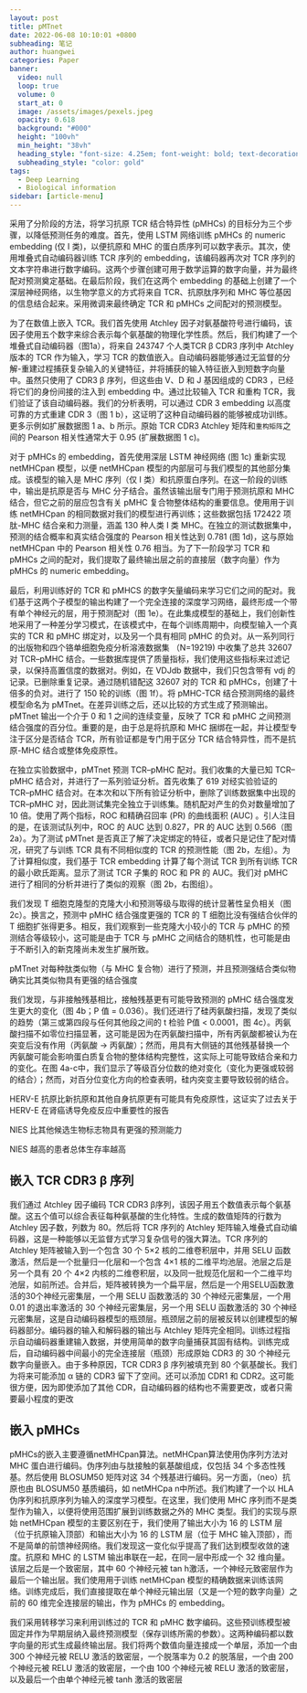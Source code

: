 ```yaml
---
layout: post
title: pMTnet
date: 2022-06-08 10:10:01 +0800
subheading: 笔记
author: huangwei
categories: Paper
banner:
  video: null
  loop: true
  volume: 0
  start_at: 0
  image: /assets/images/pexels.jpeg
  opacity: 0.618
  background: "#000"
  height: "100vh"
  min_height: "38vh"
  heading_style: "font-size: 4.25em; font-weight: bold; text-decoration: underline"
  subheading_style: "color: gold"
tags: 
  - Deep Learning 
  - Biological information
sidebar: [article-menu]
---
```


采用了分阶段的方法，将学习抗原 TCR 结合特异性 (pMHCs) 的目标分为三个步骤，以降低预测任务的难度。首先，使用 LSTM 网络训练 pMHCs 的 numeric embedding  (仅 I 类)，以便抗原和 MHC 的蛋白质序列可以数字表示。其次，使用堆叠式自动编码器训练 TCR 序列的 embedding，该编码器再次对 TCR 序列的文本字符串进行数字编码。这两个步骤创建可用于数学运算的数字向量，并为最终配对预测奠定基础。在最后阶段，我们在这两个 embedding 的基础上创建了一个深层神经网络，以生物学意义的方式将来自 TCR、抗原肽序列和 MHC 等位基因的信息结合起来。采用微调来最终确定 TCR 和 pMHCs 之间配对的预测模型。 

为了在数值上嵌入 TCR。我们首先使用 Atchley 因子对氨基酸符号进行编码，该因子使用五个数字来综合表示每个氨基酸的物理化学性质。然后，我们构建了一个堆叠式自动编码器（图1a），将来自 243747 个人类TCR β CDR3 序列中 Atchley 版本的 TCR 作为输入，学习 TCR 的数值嵌入。自动编码器能够通过无监督的分解-重建过程捕获复杂输入的关键特征，并将捕获的输入特征嵌入到短数字向量中。虽然只使用了 CDR3 β 序列，但这些由 V、D 和 J 基因组成的 CDR3 ，已经将它们的身份间接的注入到 embedding 中。通过比较输入 TCR 和重构 TCR，我们验证了该自动编码器。我们的分析表明，可以通过 CDR 3 embedding 以高度可靠的方式重建 CDR 3（图 1 b），这证明了这种自动编码器的能够被成功训练。更多示例如扩展数据图 1 a、b 所示。原始 TCR CDR3 Atchley 矩阵和`重构矩阵`之间的 Pearson 相关性通常大于 0.95 (扩展数据图 1 c)。

对于 pMHCs 的 embedding，首先使用深层 LSTM 神经网络 (图 1c) 重新实现 netMHCpan 模型，以便 netMHCpan 模型的内部层可与我们模型的其他部分集成。该模型的输入是 MHC 序列（仅 I 类）和抗原蛋白序列。在这一阶段的训练中，输出是抗原是否与 MHC 分子结合。虽然该输出层专门用于预测抗原和 MHC 结合，但它之前的层应包含有关 pMHC 复合物整体结构的重要信息。使用用于训练 netMHCpan 的相同数据对我们的模型进行再训练；这些数据包括 172422 项肽-MHC 结合亲和力测量，涵盖 130 种人类 I 类 MHC。在独立的测试数据集中，预测的结合概率和真实结合强度的 Pearson 相关性达到 0.781 (图 1d)，这与原始 netMHCpan 中的 Pearson 相关性 0.76 相当。为了下一阶段学习 TCR 和 pMHCs 之间的配对，我们提取了最终输出层之前的直接层（数字向量）作为 pMHCs 的 numeric embedding。

最后，利用训练好的 TCR 和 pMHCS 的数字矢量编码来学习它们之间的配对。我们基于这两个子模型的输出构建了一个完全连接的深度学习网络，最终形成一个带有单个神经元的层，用于预测配对（图 1e）。在此集成模型的基础上，我们创新性地采用了一种差分学习模式，在该模式中，在每个训练周期中，向模型输入一个真实的 TCR 和 pMHC 绑定对，以及另一个具有相同 pMHC 的负对。从一系列同行的出版物和四个铬单细胞免疫分析溶液数据集 （N=19219) 中收集了总共 32607 对 TCR–pMHC 结合。一些数据库提供了质量指标，我们使用这些指标来过滤记录，以保持高置信度的数据对。例如，在 VDJdb 数据中，我们只包含带有 vdj 的记录。已删除重复记录。通过随机错配这 32607 对的 TCR 和 pMHCs，创建了十倍多的负对。进行了 150 轮的训练（图 1f）。将 pMHC-TCR 结合预测网络的最终模型命名为 pMTnet。在差异训练之后，还以比较的方式生成了预测输出。pMTnet 输出一个介于 0 和 1 之间的连续变量，反映了 TCR 和 pMHC 之间预测结合强度的百分位。重要的是，由于总是将抗原和 MHC 捆绑在一起，并让模型专注于区分是否结合 TCR，所有验证都是专门用于区分 TCR 结合特异性，而不是抗原-MHC 结合或整体免疫原性。 

在独立实验数据中，pMTnet 预测 TCR–pMHC 配对。我们收集的大量已知 TCR–pMHC 结合对，并进行了一系列验证分析。首先收集了 619 对经实验验证的 TCR–pMHC 结合对。在本次和以下所有验证分析中，删除了训练数据集中出现的 TCR–pMHC 对，因此测试集完全独立于训练集。随机配对产生的负对数量增加了 10 倍。使用了两个指标，ROC 和精确召回率 (PR) 的曲线面积 (AUC) 。引人注目的是，在该测试队列中，ROC 的 AUC 达到 0.827，PR 的 AUC 达到 0.566（图 2a）。为了测试 pMTnet 是否真正了解了决定绑定的特征，或者只是记住了配对情况，研究了与训练 TCR 具有不同相似度的 TCR 的预测性能（图 2b，左组）。为了计算相似度，我们基于 TCR embedding 计算了每个测试 TCR 到所有训练 TCR 的最小欧氏距离。显示了测试 TCR 子集的 ROC 和 PR 的 AUC。我们对 pMHC 进行了相同的分析并进行了类似的观察（图 2b，右图组）。

我们发现 T 细胞克隆型的克隆大小和预测等级与取得的统计显著性呈负相关（图 2c）。换言之，预测中 pMHC 结合强度更强的 TCR 的 T 细胞比没有强结合伙伴的 T 细胞扩张得更多。相反，我们观察到一些克隆大小较小的 TCR 与 pMHC 的预测结合等级较小，这可能是由于 TCR 与 pMHC 之间结合的随机性，也可能是由于不断引入的新克隆尚未发生扩展所致。

pMTnet 对每种肽类似物（与 MHC 复合物）进行了预测，并且预测强结合类似物确实比其类似物具有更强的结合强度

我们发现，与非接触残基相比，接触残基更有可能导致预测的 pMHC 结合强度发生更大的变化（图 4b；P 值 = 0.036）。我们还进行了硅丙氨酸扫描，发现了类似的趋势（第三或第四段与任何其他段之间的 t 检验 P值 < 0.0001，图 4c）。丙氨酸扫描不如零位扫描显著，这可能是因为在丙氨酸扫描中，所有丙氨酸都被认为在突变后没有作用（丙氨酸 → 丙氨酸）；然而，用具有大侧链的其他残基替换一个丙氨酸可能会影响蛋白质复合物的整体结构完整性，这实际上可能导致结合亲和力的变化。在图 4a-c中，我们显示了等级百分位数的绝对变化（变化为更强或较弱的结合）；然而，对百分位变化方向的检查表明，硅内突变主要导致较弱的结合。 

HERV-E 抗原比新抗原和其他自身抗原更有可能具有免疫原性，这证实了过去关于 HERV-E 在肾癌诱导免疫反应中重要性的报告 

NIES 比其他候选生物标志物具有更强的预测能力

NIES 越高的患者总体生存率越高

## 嵌入 TCR CDR3 β 序列

我们通过 Atchley 因子编码 TCR CDR3 β序列，该因子用五个数值表示每个氨基酸。这五个值可以综合表征每种氨基酸的生化特性。生成的数值矩阵的行数为 Atchley 因子数，列数为 80。然后将 TCR 序列的 Atchley 矩阵输入堆叠式自动编码器，这是一种能够以无监督方式学习复杂信号的强大算法。TCR 序列的 Atchley 矩阵被输入到一个包含 30 个 5×2 核的二维卷积层中，并用 SELU 函数激活，然后是一个批量归一化层和一个包含 4×1 核的二维平均池层。池层之后是另一个具有 20 个 4×2 内核的二维卷积层，以及同一批规范化层和一个二维平均池层，如前所述。合并后，矩阵被转换为一个扁平层，然后是一个用SELU函数激活的30个神经元密集层，一个用 SELU 函数激活的 30 个神经元密集层，一个用 0.01 的退出率激活的 30 个神经元密集层，另一个用 SELU 函数激活的 30 个神经元密集层，这是自动编码器模型的瓶颈层。瓶颈层之前的层被反转以创建模型的解码器部分。编码器的输入和解码器的输出与 Atchley 矩阵完全相同。训练过程指示自动编码器重建输入数据，并使用简单的数字向量捕获其固有结构。训练完成后，自动编码器中间最小的完全连接层（瓶颈）形成原始 CDR3 的 30 个神经元数字向量嵌入。由于多种原因，TCR CDR3 β 序列被填充到 80 个氨基酸长。我们为将来可能添加 α 链的 CDR3 留下了空间。还可以添加 CDR1 和 CDR2。这可能很方便，因为即使添加了其他 CDR，自动编码器的结构也不需要更改，或者只需要最小程度的更改 

## 嵌入 pMHCs

pMHCs的嵌入主要遵循netMHCpan算法。netMHCpan算法使用伪序列方法对 MHC 蛋白进行编码。伪序列由与肽接触的氨基酸组成，仅包括 34 个多态性残基。然后使用 BLOSUM50 矩阵对这 34 个残基进行编码。另一方面，（neo）抗原也由 BLOSUM50 基质编码，如 netMHCpa n中所述。我们构建了一个以 HLA 伪序列和抗原序列为输入的深度学习模型。在这里，我们使用 MHC 序列而不是类型作为输入，以便将使用范围扩展到训练数据之外的 MHC 类型。我们的实现与原始 netMHCpan 模型的主要区别在于，我们使用了输出大小为 16 的 LSTM 层（位于抗原输入顶部）和输出大小为 16 的 LSTM 层（位于 MHC 输入顶部），而不是简单的前馈神经网络。我们发现这一变化似乎提高了我们达到模型收敛的速度。抗原和 MHC 的 LSTM 输出串联在一起，在同一层中形成一个 32 维向量。该层之后是一个致密层，其中 60 个神经元被 tan h激活，一个神经元致密层作为最后一个输出层。我们使用用于训练 netMHCpan 模型的精确数据来训练该网络。训练完成后，我们直接提取在单个神经元输出层（又是一个短的数字向量）之前的 60 维完全连接层的输出，作为 pMHCs 的 embedding。


我们采用转移学习来利用训练过的 TCR 和 pMHC 数字编码。这些预训练模型被固定并作为早期层纳入最终预测模型（保存训练所需的参数）。这两种编码都以数字向量的形式生成最终输出层。我们将两个数值向量连接成一个单层，添加一个由 300 个神经元被 RELU 激活的致密层，一个脱落率为 0.2 的脱落层，一个由 200 个神经元被 RELU 激活的致密层，一个由 100 个神经元被 RELU 激活的致密层，以及最后一个由单个神经元被 tanh 激活的致密层



